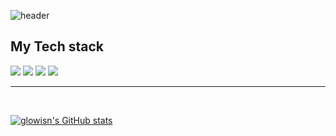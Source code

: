 ![header](https://capsule-render.vercel.app/api?type=waving&height=200&theme=cobalt&text=Glowisn's%20Github&fontAlignY=36&fontSize=64)

## My Tech stack
<img src="https://img.shields.io/badge/Javascript-F7DF1E?style=flat&logo=Javascript&logoColor=000000"/>
<img src="https://img.shields.io/badge/TypeScript-3178C6?style=flat&logo=Typescript&logoColor=000000"/>
<img src="https://img.shields.io/badge/Flutter-02569B?style=flat&logo=Flutter&logoColor=000000"/>
<img src="https://img.shields.io/badge/React-61DAFB?style=flat&logo=React&logoColor=000000"/>
<br>
<hr>
<br>


[![glowisn's GitHub stats](https://github-readme-stats.vercel.app/api?username=glowisn&include_all_commits=true&show_icons=true&theme=cobalt)](https://github.com/glowisn)